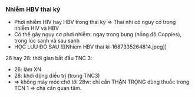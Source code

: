 ### Nhiễm HBV thai kỳ
- Phơi nhiễm HIV hay HBV trong thai kỳ => Thai nhi có nguy cơ trong nhiễm HIV và HBV
- Có thể gây nguy cơ phơi nhiễm: ngay trong bụng (nồng độ Coppies), trong lúc sanh và sau sanh
- HỌC LƯU ĐỒ SAU
![[Nhiem HBV thai ki-1687335264814.jpeg]]

26 hay 28: thời gian bắt đầu TNC 3: 
- 26: làm XN
- 28: khởi động điều trị (trong TNC3)
- => không máy móc chờ tới 28w: chỉ cần THẬN TRỌNG dùng thuốc trong TCN 1 => chả cần quan tâm.